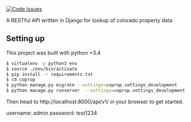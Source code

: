[![Code Issues](https://www.quantifiedcode.com/api/v1/project/63d4ba87415d40049829bea139052dbd/badge.svg)](https://www.quantifiedcode.com/app/project/63d4ba87415d40049829bea139052dbd)

A RESTful API written in Django for lookup of colorado property data


## Setting up
This project was built with python +3.4

```bash
$ virtualenv -p python3 env
$ source ./env/bin/activate
$ pip install -r requirements.txt
$ cd coprop
$ python manage.py migrate --settings=coprop.settings_development
$ python manage.py runserver  --settings=coprop.settings_development
```

Then head to http://localhost:8000/api/v1/ in your browser to get started.

username: admin
password: test1234
